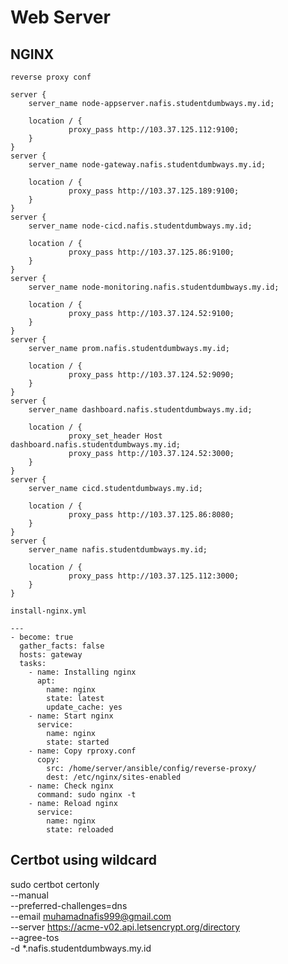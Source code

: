 # Web Server


## NGINX 

`reverse proxy conf`

```
server { 
    server_name node-appserver.nafis.studentdumbways.my.id; 
    
    location / { 
             proxy_pass http://103.37.125.112:9100;
    }
}
server { 
    server_name node-gateway.nafis.studentdumbways.my.id; 
    
    location / { 
             proxy_pass http://103.37.125.189:9100;
    }
}
server { 
    server_name node-cicd.nafis.studentdumbways.my.id; 
    
    location / { 
             proxy_pass http://103.37.125.86:9100;
    }
}
server { 
    server_name node-monitoring.nafis.studentdumbways.my.id; 
    
    location / { 
             proxy_pass http://103.37.124.52:9100;
    }
}
server { 
    server_name prom.nafis.studentdumbways.my.id; 
    
    location / { 
             proxy_pass http://103.37.124.52:9090;
    }
}
server { 
    server_name dashboard.nafis.studentdumbways.my.id; 
    
    location / { 
             proxy_set_header Host dashboard.nafis.studentdumbways.my.id;
             proxy_pass http://103.37.124.52:3000;
    }
}
server { 
    server_name cicd.studentdumbways.my.id; 
    
    location / { 
             proxy_pass http://103.37.125.86:8080;
    }
}
server { 
    server_name nafis.studentdumbways.my.id; 
    
    location / { 
             proxy_pass http://103.37.125.112:3000;
    }
}

```

`install-nginx.yml`

```
---
- become: true
  gather_facts: false
  hosts: gateway
  tasks:
    - name: Installing nginx
      apt:
        name: nginx
        state: latest
        update_cache: yes
    - name: Start nginx
      service:
        name: nginx
        state: started
    - name: Copy rproxy.conf
      copy:
        src: /home/server/ansible/config/reverse-proxy/
        dest: /etc/nginx/sites-enabled
    - name: Check nginx
      command: sudo nginx -t
    - name: Reload nginx
      service:
        name: nginx
        state: reloaded
```

## Certbot using wildcard

sudo certbot certonly \
--manual \
--preferred-challenges=dns \
--email muhamadnafis999@gmail.com \
--server https://acme-v02.api.letsencrypt.org/directory \
--agree-tos \
-d *.nafis.studentdumbways.my.id




